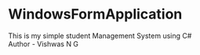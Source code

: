 # WindowsFormApplication
This is my simple student Management System using C#
<br>
Author - Vishwas N G
